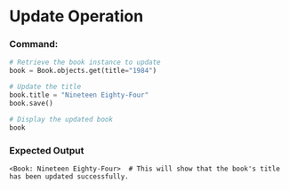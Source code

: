 # Update Operation

### Command:
```python
# Retrieve the book instance to update
book = Book.objects.get(title="1984")

# Update the title
book.title = "Nineteen Eighty-Four"
book.save()

# Display the updated book
book
```

### Expected Output
`<Book: Nineteen Eighty-Four>  # This will show that the book's title has been updated successfully.`